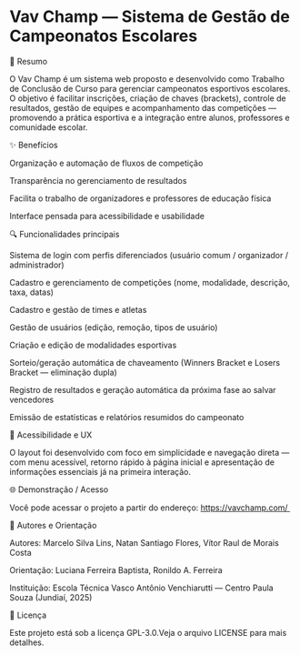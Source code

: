 # Vav Champ — Sistema de Gestão de Campeonatos Escolares

📖 Resumo

O Vav Champ é um sistema web proposto e desenvolvido como Trabalho de Conclusão de Curso para gerenciar campeonatos esportivos escolares. O objetivo é facilitar inscrições, criação de chaves (brackets), controle de resultados, gestão de equipes e acompanhamento das competições — promovendo a prática esportiva e a integração entre alunos, professores e comunidade escolar.

✨ Benefícios

Organização e automação de fluxos de competição

Transparência no gerenciamento de resultados

Facilita o trabalho de organizadores e professores de educação física

Interface pensada para acessibilidade e usabilidade

🔍 Funcionalidades principais

Sistema de login com perfis diferenciados (usuário comum / organizador / administrador)

Cadastro e gerenciamento de competições (nome, modalidade, descrição, taxa, datas)

Cadastro e gestão de times e atletas

Gestão de usuários (edição, remoção, tipos de usuário)

Criação e edição de modalidades esportivas

Sorteio/geração automática de chaveamento (Winners Bracket e Losers Bracket — eliminação dupla)

Registro de resultados e geração automática da próxima fase ao salvar vencedores

Emissão de estatísticas e relatórios resumidos do campeonato

🧭 Acessibilidade e UX

O layout foi desenvolvido com foco em simplicidade e navegação direta — com menu acessível, retorno rápido à página inicial e apresentação de informações essenciais já na primeira interação.

🌐 Demonstração / Acesso

Você pode acessar o projeto a partir do endereço: https://vavchamp.com/ 

👥 Autores e Orientação

Autores: Marcelo Silva Lins, Natan Santiago Flores, Vítor Raul de Morais Costa

Orientação: Luciana Ferreira Baptista, Ronildo A. Ferreira

Instituição: Escola Técnica Vasco Antônio Venchiarutti — Centro Paula Souza (Jundiaí, 2025)

📝 Licença

Este projeto está sob a licença GPL-3.0.Veja o arquivo LICENSE para mais detalhes.
